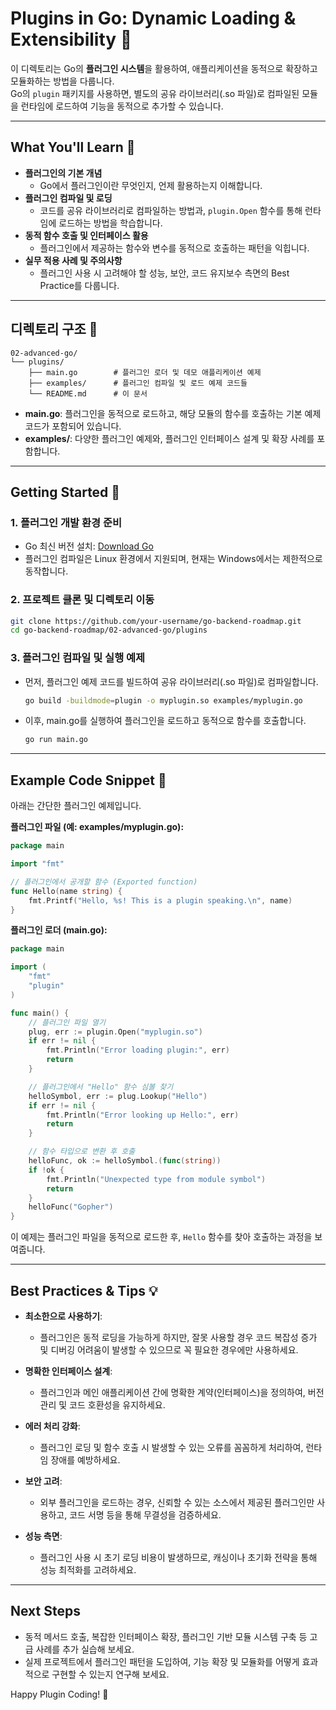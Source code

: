 # Plugins in Go: Dynamic Loading & Extensibility 🚀

이 디렉토리는 Go의 **플러그인 시스템**을 활용하여, 애플리케이션을 동적으로 확장하고 모듈화하는 방법을 다룹니다.  
Go의 `plugin` 패키지를 사용하면, 별도의 공유 라이브러리(.so 파일)로 컴파일된 모듈을 런타임에 로드하여 기능을 동적으로 추가할 수 있습니다.

---

## What You'll Learn 🎯

- **플러그인의 기본 개념**  
  - Go에서 플러그인이란 무엇인지, 언제 활용하는지 이해합니다.
- **플러그인 컴파일 및 로딩**  
  - 코드를 공유 라이브러리로 컴파일하는 방법과, `plugin.Open` 함수를 통해 런타임에 로드하는 방법을 학습합니다.
- **동적 함수 호출 및 인터페이스 활용**  
  - 플러그인에서 제공하는 함수와 변수를 동적으로 호출하는 패턴을 익힙니다.
- **실무 적용 사례 및 주의사항**  
  - 플러그인 사용 시 고려해야 할 성능, 보안, 코드 유지보수 측면의 Best Practice를 다룹니다.

---

## 디렉토리 구조 📁

```plaintext
02-advanced-go/
└── plugins/
    ├── main.go        # 플러그인 로더 및 데모 애플리케이션 예제
    ├── examples/      # 플러그인 컴파일 및 로드 예제 코드들
    └── README.md      # 이 문서
```

- **main.go**: 플러그인을 동적으로 로드하고, 해당 모듈의 함수를 호출하는 기본 예제 코드가 포함되어 있습니다.
- **examples/**: 다양한 플러그인 예제와, 플러그인 인터페이스 설계 및 확장 사례를 포함합니다.

---

## Getting Started 🚀

### 1. 플러그인 개발 환경 준비
- Go 최신 버전 설치: [Download Go](https://go.dev/dl/)
- 플러그인 컴파일은 Linux 환경에서 지원되며, 현재는 Windows에서는 제한적으로 동작합니다.

### 2. 프로젝트 클론 및 디렉토리 이동
```bash
git clone https://github.com/your-username/go-backend-roadmap.git
cd go-backend-roadmap/02-advanced-go/plugins
```

### 3. 플러그인 컴파일 및 실행 예제
- 먼저, 플러그인 예제 코드를 빌드하여 공유 라이브러리(.so 파일)로 컴파일합니다.
  ```bash
  go build -buildmode=plugin -o myplugin.so examples/myplugin.go
  ```
- 이후, main.go를 실행하여 플러그인을 로드하고 동적으로 함수를 호출합니다.
  ```bash
  go run main.go
  ```

---

## Example Code Snippet 📄

아래는 간단한 플러그인 예제입니다.

**플러그인 파일 (예: examples/myplugin.go):**
```go
package main

import "fmt"

// 플러그인에서 공개할 함수 (Exported function)
func Hello(name string) {
    fmt.Printf("Hello, %s! This is a plugin speaking.\n", name)
}
```

**플러그인 로더 (main.go):**
```go
package main

import (
    "fmt"
    "plugin"
)

func main() {
    // 플러그인 파일 열기
    plug, err := plugin.Open("myplugin.so")
    if err != nil {
        fmt.Println("Error loading plugin:", err)
        return
    }

    // 플러그인에서 "Hello" 함수 심볼 찾기
    helloSymbol, err := plug.Lookup("Hello")
    if err != nil {
        fmt.Println("Error looking up Hello:", err)
        return
    }

    // 함수 타입으로 변환 후 호출
    helloFunc, ok := helloSymbol.(func(string))
    if !ok {
        fmt.Println("Unexpected type from module symbol")
        return
    }
    helloFunc("Gopher")
}
```

이 예제는 플러그인 파일을 동적으로 로드한 후, `Hello` 함수를 찾아 호출하는 과정을 보여줍니다.

---

## Best Practices & Tips 💡

- **최소한으로 사용하기**:  
  - 플러그인은 동적 로딩을 가능하게 하지만, 잘못 사용할 경우 코드 복잡성 증가 및 디버깅 어려움이 발생할 수 있으므로 꼭 필요한 경우에만 사용하세요.

- **명확한 인터페이스 설계**:  
  - 플러그인과 메인 애플리케이션 간에 명확한 계약(인터페이스)을 정의하여, 버전 관리 및 코드 호환성을 유지하세요.

- **에러 처리 강화**:  
  - 플러그인 로딩 및 함수 호출 시 발생할 수 있는 오류를 꼼꼼하게 처리하여, 런타임 장애를 예방하세요.

- **보안 고려**:  
  - 외부 플러그인을 로드하는 경우, 신뢰할 수 있는 소스에서 제공된 플러그인만 사용하고, 코드 서명 등을 통해 무결성을 검증하세요.

- **성능 측면**:  
  - 플러그인 사용 시 초기 로딩 비용이 발생하므로, 캐싱이나 초기화 전략을 통해 성능 최적화를 고려하세요.

---

## Next Steps

- 동적 메서드 호출, 복잡한 인터페이스 확장, 플러그인 기반 모듈 시스템 구축 등 고급 사례를 추가 실습해 보세요.
- 실제 프로젝트에서 플러그인 패턴을 도입하여, 기능 확장 및 모듈화를 어떻게 효과적으로 구현할 수 있는지 연구해 보세요.

Happy Plugin Coding! 🚀